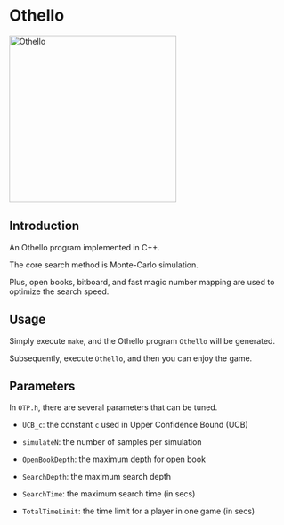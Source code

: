 # Othello

<img src="https://github.com/benliaowc/Othello/blob/master/pic/cover.png" title="Othello" width="300px" height="300px">

## Introduction

An Othello program implemented in C++.

The core search method is Monte-Carlo simulation.

Plus, open books, bitboard, and fast magic number mapping are used to optimize the search speed.

## Usage

Simply execute `make`, and the Othello program `Othello` will be generated.

Subsequently, execute `Othello`, and then you can enjoy the game.

## Parameters

In `OTP.h`, there are several parameters that can be tuned.

* `UCB_c`: the constant `c` used in Upper Confidence Bound (UCB)

* `simulateN`: the number of samples per simulation

* `OpenBookDepth`: the maximum depth for open book

* `SearchDepth`: the maximum search depth

* `SearchTime`: the maximum search time (in secs)

* `TotalTimeLimit`: the time limit for a player in one game (in secs)
